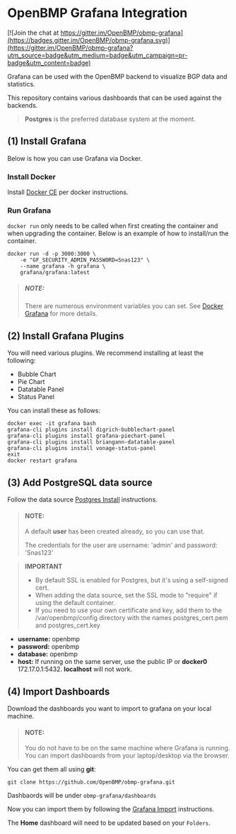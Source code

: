 OpenBMP Grafana Integration
===========================

[![Join the chat at https://gitter.im/OpenBMP/obmp-grafana](https://badges.gitter.im/OpenBMP/obmp-grafana.svg)](https://gitter.im/OpenBMP/obmp-grafana?utm_source=badge&utm_medium=badge&utm_campaign=pr-badge&utm_content=badge)

Grafana can be used with the OpenBMP backend to visualize BGP data and statistics.

This repository contains various dashboards that can be used against the 
backends. 

> **Postgres** is the preferred database system at the moment.


(1) Install Grafana
-------------------
Below is how you can use Grafana via Docker. 

### Install Docker

Install [Docker CE](https://docs.docker.com/install/) per docker instructions. 

### Run Grafana

```docker run``` only needs to be called when first creating the container and when
upgrading the container.  Below is an example of how to install/run the 
container.

```
docker run -d -p 3000:3000 \
    -e "GF_SECURITY_ADMIN_PASSWORD=Snas123" \
    --name grafana -h grafana \
    grafana/grafana:latest
```

> ##### NOTE:
> There are numerous environment variables you can set.  See [Docker Grafana](http://docs.grafana.org/installation/docker/)
> for more details.


(2) Install Grafana Plugins
----------------------------
You will need various plugins.  We recommend installing at least the following:

- Bubble Chart
- Pie Chart
- Datatable Panel
- Status Panel

You can install these as follows:

```
docker exec -it grafana bash
grafana-cli plugins install digrich-bubblechart-panel
grafana-cli plugins install grafana-piechart-panel
grafana-cli plugins install briangann-datatable-panel
grafana-cli plugins install vonage-status-panel
exit
docker restart grafana
```


(3) Add PostgreSQL data source
---------------------------------
Follow the data source [Postgres Install](http://docs.grafana.org/features/datasources/postgres/) 
instructions. 

> #### NOTE:
> A default **user** has been created already, so you can use that.
>
> The credentials for the user are username: 'admin' and password: 'Snas123'

> **IMPORTANT**
> - By default SSL is enabled for Postgres, but it's using a self-signed cert.
> - When adding the data source, set the SSL mode to "require" if using the default container.
> - If you need to use your own certificate and key, add them to the /var/openbmp/config directory with the names postgres_cert.pem and postgres_cert.key

- **username:** openbmp
- **password:** openbmp
- **database:** openbmp
- **host:** If running on the same server, use the public IP or **docker0** 172.17.0.1:5432.
**localhost** will not work. 

(4) Import Dashboards
---------------------

Download the dashboards you want to import to grafana on your local machine.

> #### NOTE:
> You do not have to be on the same machine where Grafana is running. You can
> import dashboards from your laptop/desktop via the browser.  

You can get them all using **git**:

```
git clone https://github.com/OpenBMP/obmp-grafana.git
```

Dashbaords will be under ```obmp-grafana/dashboards```

Now you can import them by following the [Grafana Import](http://docs.grafana.org/reference/export_import/#importing-a-dashboard) instructions.    

The **Home** dashboard will need to be updated based on your ```Folders```. 
